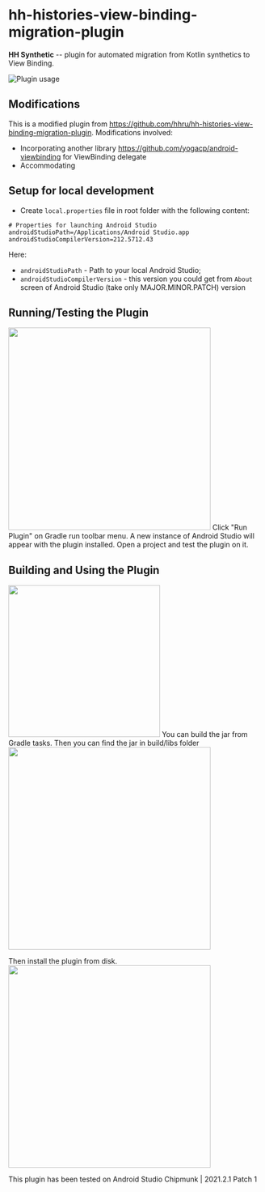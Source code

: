 # hh-histories-view-binding-migration-plugin

<!-- Plugin description -->
**HH Synthetic** -- plugin for automated migration from Kotlin synthetics to View Binding.
<!-- Plugin description end -->

![Plugin usage](/docs/assets/Plugin_usage.gif)

## Modifications
This is a modified plugin from https://github.com/hhru/hh-histories-view-binding-migration-plugin.
Modifications involved:
- Incorporating another library https://github.com/yogacp/android-viewbinding for ViewBinding delegate 
- Accommodating <include/> 

## Setup for local development

- Create `local.properties` file in root folder with the following content:

```properties
# Properties for launching Android Studio
androidStudioPath=/Applications/Android Studio.app
androidStudioCompilerVersion=212.5712.43
```

Here:

- `androidStudioPath` - Path to your local Android Studio;
- `androidStudioCompilerVersion` - this version you could get from `About` screen of Android Studio (take only MAJOR.MINOR.PATCH) version

## Running/Testing the Plugin
<img src="https://user-images.githubusercontent.com/25334720/190074841-020d3d8d-5f08-4cc2-81ae-79ea67727d21.png" width="400"/>
Click "Run Plugin" on Gradle run toolbar menu. A new instance of Android Studio will appear with the plugin installed. Open a project and test the plugin on it.


## Building and Using the Plugin
<img src="https://user-images.githubusercontent.com/25334720/190076617-bce263a1-2f9e-438d-823c-b75981827139.png" width="300"/>
You can build the jar from Gradle tasks. Then you can find the jar in build/libs folder

<img src="https://user-images.githubusercontent.com/25334720/190077949-84ea576b-12b9-47c7-b943-462f29aa3f1d.png" width="400"/>

Then install the plugin from disk.
<img src="https://user-images.githubusercontent.com/25334720/190078152-905800c9-4d2b-4991-ab98-121394a5cfa8.png" width="400"/>



This plugin has been tested on Android Studio Chipmunk | 2021.2.1 Patch 1
